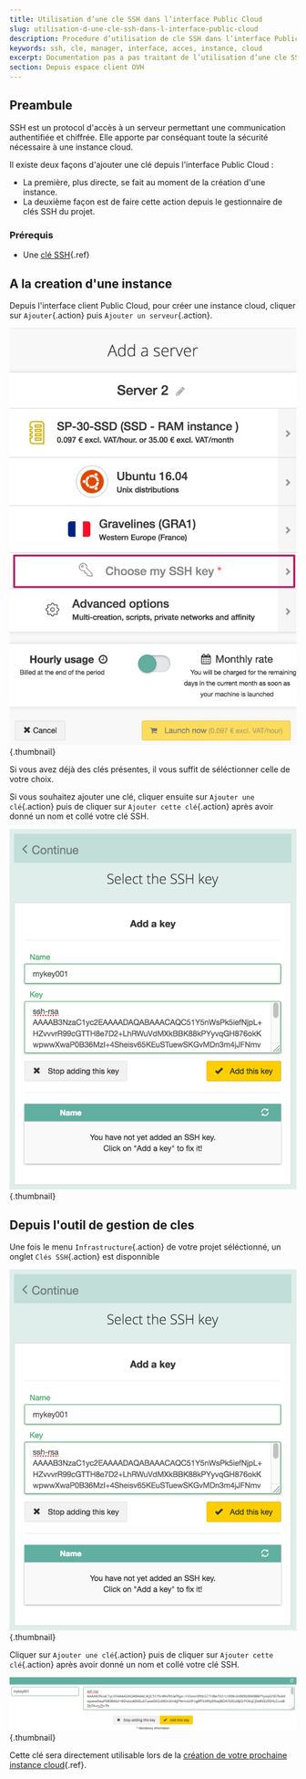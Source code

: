 ```yaml
---
title: Utilisation d’une cle SSH dans l’interface Public Cloud
slug: utilisation-d-une-cle-ssh-dans-l-interface-public-cloud
description: Procedure d’utilisation de cle SSH dans l’interface Public Cloud
keywords: ssh, cle, manager, interface, acces, instance, cloud
excerpt: Documentation pas a pas traitant de l’utilisation d’une cle SSH afin de simplifier l’acces aux serveurs cloud
section: Depuis espace client OVH
---
```



## Preambule
SSH est un protocol d'accès à un serveur permettant une communication authentifiée et chiffrée. Elle apporte par conséquant toute la sécurité nécessaire à une instance cloud.

Il existe deux façons d'ajouter une clé depuis l'interface Public Cloud :

- La première, plus directe, se fait au moment de la création d'une instance.
- La deuxième façon est de faire cette action depuis le gestionnaire de clés SSH du projet.


### Prérequis
- Une [clé SSH](../guide.fr-fr.md){.ref}


## A la creation d'une instance
Depuis l'interface client Public Cloud, pour créer une instance cloud, cliquer sur `Ajouter`{.action} puis `Ajouter un serveur`{.action}.


![Add a server](images/add_a_server.png){.thumbnail}

Si vous avez déjà des clés présentes, il vous suffit de séléctionner celle de votre choix.

Si vous souhaitez ajouter une clé, cliquer ensuite sur `Ajouter une clé`{.action} puis de cliquer sur `Ajouter cette clé`{.action} après avoir donné un nom et collé votre clé SSH.


![Add a key](images/add_a_key.png){.thumbnail}


## Depuis l'outil de gestion de cles
Une fois le menu `Infrastructure`{.action} de votre projet séléctionné, un onglet `Clés SSH`{.action} est disponnible


![Add a key](images/add_a_key.png){.thumbnail}

Cliquer sur `Ajouter une clé`{.action} puis de cliquer sur `Ajouter cette clé`{.action} après avoir donné un nom et collé votre clé SSH.


![Add a key](images/add_a_key2.png){.thumbnail}

Cette clé sera directement utilisable lors de la [création de votre prochaine instance cloud](../guide.fr-fr.md){.ref}.